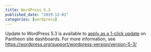 ```yaml
---
title: WordPress 5.3
published_date: "2019-12-01"
categories: [wordpress]
---
```

Update to WordPress 5.3 is available to [apply as a 1-click update](/core-updates) on Pantheon site dashboards. For more information, see https://wordpress.org/support/wordpress-version/version-5-3/
